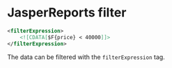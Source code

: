 # JasperReports filter 

```xml
<filterExpression>
    <![CDATA[$F{price} < 40000]]>
</filterExpression>
```
The data can be filtered with the `filterExpression` tag.  
